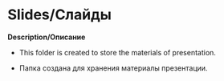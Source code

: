 # Slides/Слайды

**Description/Описание**

- This folder is created to store the materials of presentation.

- Папка создана для хранения материалы презентации.
